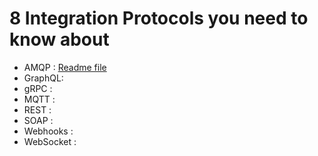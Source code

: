 # 8 Integration Protocols you need to know about

* AMQP : [Readme file](AMQPReadme.md)
* GraphQL: 
* gRPC :
* MQTT :
* REST :
* SOAP :
* Webhooks :
* WebSocket : 
